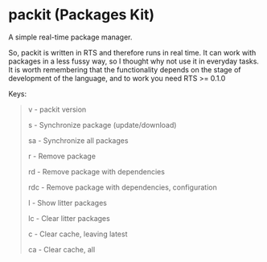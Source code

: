 # packit (Packages Kit)
A simple real-time package manager.

So, packit is written in RTS and therefore runs in real time. It can work with packages in a less fussy way, so I thought why not use it in everyday tasks. It is worth remembering that the functionality depends on the stage of development of the language, and to work you need RTS >= 0.1.0

Keys:
>
>  v - packit version
>
>  s - Synchronize package (update/download)
>
>  sa - Synchronize all packages
>
>  r - Remove package
>
>  rd - Remove package with dependencies
>
>  rdc - Remove package with dependencies, configuration
>
>  l - Show litter packages
>
>  lc - Clear litter packages
>
>  c - Clear cache, leaving latest
>
>  ca - Clear cache, all

